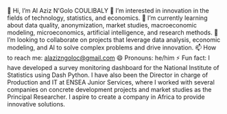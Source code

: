 👋 Hi, I’m Al Aziz N'Golo COULIBALY
👀 I’m interested in innovation in the fields of technology, statistics, and economics.
🌱 I’m currently learning about data quality, anonymization, market studies, macroeconomic modeling, microeconomics, artificial intelligence, and research methods.
💞️ I’m looking to collaborate on projects that leverage data analysis, economic modeling, and AI to solve complex problems and drive innovation.
📫 How to reach me: alazizngoloc@gmail.com 
😄 Pronouns: he/him
⚡ Fun fact: I have developed a survey monitoring dashboard for the National Institute of Statistics using Dash Python. I have also been the Director in charge of Production and IT at ENSEA Junior Services, where I worked with several companies on concrete development projects and market studies as the Principal Researcher. I aspire to create a company in Africa to provide innovative solutions.
<!---
alazizcoul/alazizcoul is a ✨ special ✨ repository because its `README.md` (this file) appears on your GitHub profile.
You can click the Preview link to take a look at your changes.
--->

